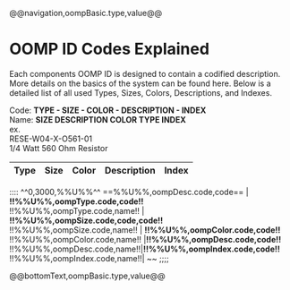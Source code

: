 @@navigation,oompBasic.type,value@@

OOMP ID Codes Explained
========================================

Each components OOMP ID is designed to contain a codified description. More details on the basics of the system can be found here. Below is a detailed list of all used Types, Sizes, Colors, Descriptions, and Indexes.     
    
Code: __TYPE - SIZE - COLOR - DESCRIPTION - INDEX__   
Name: __SIZE DESCRIPTION COLOR TYPE INDEX__    
ex.    
RESE-W04-X-O561-01    
1/4 Watt 560 Ohm Resistor    

| Type | Size | Color | Description | Index |   
| ---- | ---- | ----- | ----------- | ----- |   
::::
^^0,3000,%%U%%^^
==%%U%%,oompDesc.code,code==
| __!!%%U%%,oompType.code,code!!__<br />!!%%U%%,oompType.code,name!! | __!!%%U%%,oompSize.code,code,code!!__<br />!!%%U%%,oompSize.code,name!! | __!!%%U%%,oompColor.code,code!!__<br />!!%%U%%,oompColor.code,name!! |__!!%%U%%,oompDesc.code,code!!__<br />!!%%U%%,oompDesc.code,name!!|__!!%%U%%,oompIndex.code,code!!__<br />!!%%U%%,oompIndex.code,name!!</div>| ~~
;;;;

@@bottomText,oompBasic.type,value@@
